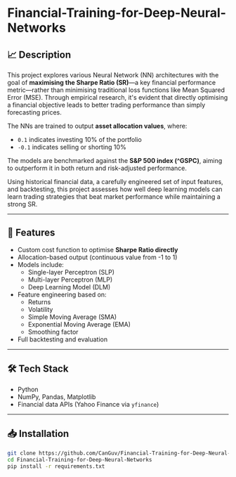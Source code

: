 # Financial-Training-for-Deep-Neural-Networks

## 📈 Description

This project explores various Neural Network (NN) architectures with the goal of **maximising the Sharpe Ratio (SR)**—a key financial performance metric—rather than minimising traditional loss functions like Mean Squared Error (MSE). Through empirical research, it's evident that directly optimising a financial objective leads to better trading performance than simply forecasting prices.

The NNs are trained to output **asset allocation values**, where:
- `0.1` indicates investing 10% of the portfolio
- `-0.1` indicates selling or shorting 10%

The models are benchmarked against the **S&P 500 index (^GSPC)**, aiming to outperform it in both return and risk-adjusted performance.

Using historical financial data, a carefully engineered set of input features, and backtesting, this project assesses how well deep learning models can learn trading strategies that beat market performance while maintaining a strong SR.

---

## 🚀 Features

- Custom cost function to optimise **Sharpe Ratio directly**
- Allocation-based output (continuous value from -1 to 1)
- Models include:
  - Single-layer Perceptron (SLP)
  - Multi-layer Perceptron (MLP)
  - Deep Learning Model (DLM)
- Feature engineering based on:
  - Returns
  - Volatility
  - Simple Moving Average (SMA)
  - Exponential Moving Average (EMA)
  - Smoothing factor
- Full backtesting and evaluation

---

## 🛠️ Tech Stack

- Python  
- NumPy, Pandas, Matplotlib  
- Financial data APIs (Yahoo Finance via `yfinance`)

---

## 📥 Installation

```bash
git clone https://github.com/CanGuv/Financial-Training-for-Deep-Neural-Networks.git
cd Financial-Training-for-Deep-Neural-Networks
pip install -r requirements.txt
